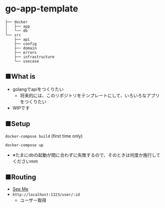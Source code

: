 # go-app-template

```
├── docker
│   ├── app
│   └── db
└── src
    ├── api
    ├── config
    ├── domain
    ├── errors
    ├── infrastructure
    └── usecase
```
## ■What is

* golangでapiをつくりたい
    * 将来的には、このリポジトリをテンプレートにして、いろいろなアプリをつくりたい
* WIPです

## ■Setup

`docker-compose build` (first time only)

`docker-compose up`

* ※たまにdbの起動が間に合わずに失敗するので、そのときは何度か施行してくださいmm

## ■Routing

* [See Me](https://github.com/yuto-ohta/go-app-template/blob/051b1270883b7ee1b472902812d149bba9180387/src/config/routes/router.go#L24)
* `http://localhost:1323/user/:id`
    * ユーザー取得

